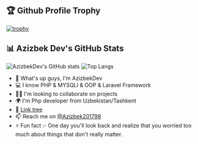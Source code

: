 <!--
**AzizbekZiyodullayev2024/AzizbekZiyodullayev2024** is a ✨ _special_ ✨ repository because its `README.md` (this file) appears on your GitHub profile.


Here are some ideas to get you started:

- 🔭 I’m currently working on ...
- 🌱 I’m currently learning ...
- 👯 I’m looking to collaborate on ...
- 🤔 I’m looking for help with ...
- 💬 Ask me about ...
- 📫 How to reach me: ...
- 😄 Pronouns: ...
- ⚡ Fun fact: ...
-->
## 🏆 Github Profile Trophy

[![trophy](https://github-profile-trophy.vercel.app/?username=AzizbekDev&theme=dracula)](https://github.com/ryo-ma/github-profile-trophy)
## 📊 Azizbek Dev's GitHub Stats

![AzizbekDev's GitHub stats](https://github-readme-stats.vercel.app/api?username=AzizbekZiyodullayev2024&show_icons=true&theme=dracula)
![Top Langs](https://github-readme-stats.vercel.app/api/top-langs/?username=AzizbekZiyodullayev2024&layout=compact&theme=dracula)
- 👋 What's up guys, I'm AzizbekDev
- 💻 I know PHP & MYSQLI & OOP & Laravel Framework
- 👨‍💻 I'm looking to collaborate on projects
- 🌍 I'm Php developer from Uzbekistan/Tashkent
- 🔗 [Link tree](your-link-tree-url)
- 📫 Reach me on [@Azizbek201798](telegram-link)
- ⚡ Fun fact :- One day you'll look back and realize that you worried too much about things that don't really matter.
